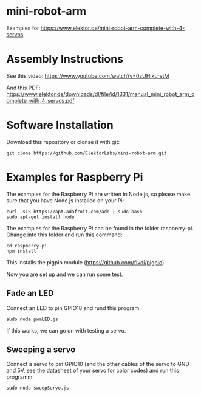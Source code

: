 # mini-robot-arm
Examples for https://www.elektor.de/mini-robot-arm-complete-with-4-servos

# Assembly Instructions
See this video:
https://www.youtube.com/watch?v=0zUHIkLretM

And this PDF:
https://www.elektor.de/downloads/dl/file/id/1331/manual_mini_robot_arm_complete_with_4_servos.pdf

# Software Installation

Download this repository or clonse it with git: 
```
git clone https://github.com/ElektorLabs/mini-robot-arm.git
```

# Examples for Raspberry Pi
The examples for the Raspberry Pi are written in Node.js, so please make sure that you have Node.js installed on your Pi:
```
curl -sLS https://apt.adafruit.com/add | sudo bash
sudo apt-get install node
```

The examples for the Raspberry Pi can be found in the folder raspberry-pi.
Change into this folder and run this command:
```
cd raspberry-pi
npm install
```
This installs the pigpio module (https://github.com/fivdi/pigpio). 

Now you are set up and we can run some test.

## Fade an LED
Connect an LED to pin GPIO18 and rund this program:
```
sudo node pwmLED.js
```
If this works, we can go on with testing a servo.

## Sweeping a servo

Connect a servo to pin GPIO10 (and the other cables of the servo to GND and 5V, see the datasheet of your servo for color codes) and run this programm:
```
sudo node sweepServo.js
```




